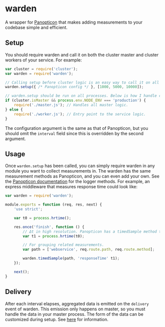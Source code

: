 # warden

A wrapper for [Panopticon](https://github.com/Wizcorp/panopticon) that makes adding measurements to your codebase simple and efficient.

## Setup

You should require warden and call it on both the cluster master and cluster workers of your service. For example:

```javascript
var cluster = require('cluster');
var warden = require('warden');

// Calling setup before cluster logic is an easy way to call it on all processes.
warden.setup({ /* Panopticon config */ }, [1000, 5000, 10000]);

// warden.setup should be run on all processes. Below is how I handle cluster.
if (cluster.isMaster && process.env.NODE_ENV === 'production') {
    require('./master.js'); // Handles all master logic.
} else {
    require('./worker.js'); // Entry point to the service logic.
}
```

The configuration argument is the same as that of Panopticon, but you should omit the `interval` field since this is overridden by the second argument.

## Usage

Once `warden.setup` has been called, you can simply require warden in any module you want to collect measurements in. The warden has the same measurement methods as Panopticon, and you can even add your own. See the [Panopticon documentation](https://github.com/Wizcorp/panopticon#panopticonsamplepath-id-n) for the logger methods. For example, an express middleware that measures response time could look like:

```javascript
var warden = require('warden');

module.exports = function (req, res, next) {
    'use strict';

    var t0 = process.hrtime();

    res.once('finish', function () {
        // Δt in high resolution. Panopticon has a timedSample method that uses these.
        var t1 = process.hrtime(t0);

        // For grouping related measurements.
        var path = ['webservice', req.route.path, req.route.method];

        warden.timedSample(path, 'responseTime' t1);
    });

    next();
}
```

## Delivery

After each interval elapses, aggregated data is emitted on the `delivery` event of warden. This emission only happens on master, so you must handle the data in your master process. The form of the data can be customized during setup. See [here](https://github.com/Wizcorp/panopticon#transformer) for information.
